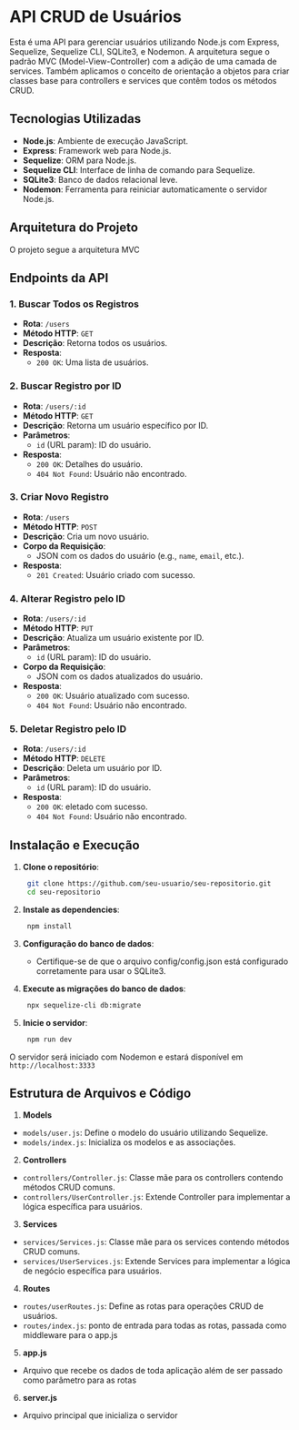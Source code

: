 # API CRUD de Usuários

Esta é uma API para gerenciar usuários utilizando Node.js com Express, Sequelize, Sequelize CLI, SQLite3, e Nodemon. A arquitetura segue o padrão MVC (Model-View-Controller) com a adição de uma camada de services. Também aplicamos o conceito de orientação a objetos para criar classes base para controllers e services que contêm todos os métodos CRUD.

## Tecnologias Utilizadas

- **Node.js**: Ambiente de execução JavaScript.
- **Express**: Framework web para Node.js.
- **Sequelize**: ORM para Node.js.
- **Sequelize CLI**: Interface de linha de comando para Sequelize.
- **SQLite3**: Banco de dados relacional leve.
- **Nodemon**: Ferramenta para reiniciar automaticamente o servidor Node.js.

## Arquitetura do Projeto

O projeto segue a arquitetura MVC

## Endpoints da API

### 1. Buscar Todos os Registros

- **Rota**: `/users`
- **Método HTTP**: `GET`
- **Descrição**: Retorna todos os usuários.
- **Resposta**: 
  - `200 OK`: Uma lista de usuários.

### 2. Buscar Registro por ID

- **Rota**: `/users/:id`
- **Método HTTP**: `GET`
- **Descrição**: Retorna um usuário específico por ID.
- **Parâmetros**: 
  - `id` (URL param): ID do usuário.
- **Resposta**: 
  - `200 OK`: Detalhes do usuário.
  - `404 Not Found`: Usuário não encontrado.
### 3. Criar Novo Registro

- **Rota**: `/users`
- **Método HTTP**: `POST`
- **Descrição**: Cria um novo usuário.
- **Corpo da Requisição**: 
  - JSON com os dados do usuário (e.g., `name`, `email`, etc.).
- **Resposta**: 
  - `201 Created`: Usuário criado com sucesso.
### 4. Alterar Registro pelo ID

- **Rota**: `/users/:id`
- **Método HTTP**: `PUT`
- **Descrição**: Atualiza um usuário existente por ID.
- **Parâmetros**: 
  - `id` (URL param): ID do usuário.
- **Corpo da Requisição**: 
  - JSON com os dados atualizados do usuário.
- **Resposta**: 
  - `200 OK`: Usuário atualizado com sucesso.
  - `404 Not Found`: Usuário não encontrado.

### 5. Deletar Registro pelo ID

- **Rota**: `/users/:id`
- **Método HTTP**: `DELETE`
- **Descrição**: Deleta um usuário por ID.
- **Parâmetros**: 
  - `id` (URL param): ID do usuário.
- **Resposta**: 
  - `200 OK`: eletado com sucesso.
  - `404 Not Found`: Usuário não encontrado.

## Instalação e Execução

1. **Clone o repositório**:

   ```bash
    git clone https://github.com/seu-usuario/seu-repositorio.git
    cd seu-repositorio
2. **Instale as dependencies**:
   ```bash
    npm install
3. **Configuração do banco de dados**:
    - Certifique-se de que o arquivo config/config.json está configurado corretamente para usar o SQLite3.

4. **Execute as migrações do banco de dados**:
   ```bash
    npx sequelize-cli db:migrate
5. **Inicie o servidor**:
   ```bash	
    npm run dev
O servidor será iniciado com Nodemon e estará disponível em `http://localhost:3333`

## Estrutura de Arquivos e Código
1. **Models**
  - `models/user.js`: Define o modelo do usuário utilizando Sequelize.
  - `models/index.js`: Inicializa os modelos e as associações.
2. **Controllers**
  - `controllers/Controller.js`: Classe mãe para os controllers contendo métodos CRUD comuns.
  - `controllers/UserController.js`: Extende Controller para implementar a lógica específica para usuários.
3. **Services**
  - `services/Services.js`: Classe mãe para os services contendo métodos CRUD comuns.
  - `services/UserServices.js`: Extende Services para implementar a lógica de negócio específica para usuários.
4. **Routes**
  - `routes/userRoutes.js`: Define as rotas para operações CRUD de usuários.
  - `routes/index.js`: ponto de entrada para todas as rotas, passada como middleware para o app.js
5. **app.js**
  - Arquivo que recebe os dados de toda aplicação além de ser passado como parâmetro para as rotas
6. **server.js**
  - Arquivo principal que inicializa o servidor
